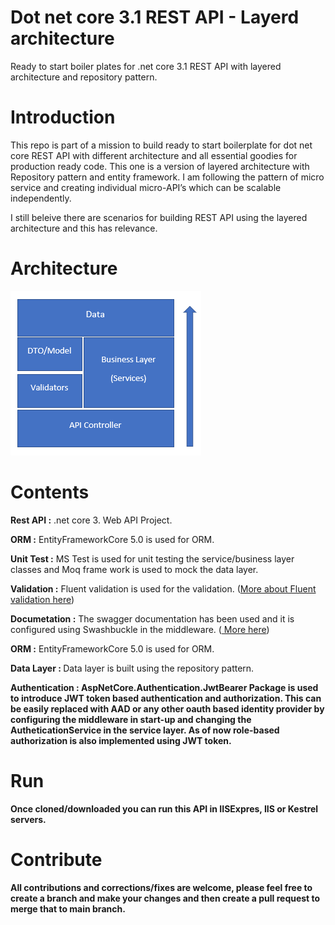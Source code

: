 # Dot net core 3.1 REST API - Layerd architecture

Ready to start boiler plates for .net core 3.1 REST API with layered architecture and repository pattern.

# Introduction

This repo is part of a mission to build ready to start boilerplate for dot net core REST API with different architecture and all essential goodies for production ready code.
This one is a version of layered architecture with Repository pattern and entity framework. I am following the pattern of micro service and creating individual micro-API’s which can be scalable independently.

I still beleive there are scenarios for building REST API using the layered architecture and this has relevance. 

# Architecture

![alt text](https://github.com/nithuan141/dotnetcore-api-layered/blob/main/architecture.PNG)

# Contents

<strong>Rest API :</strong> .net core 3. Web API Project.

<strong>ORM :</strong> EntityFrameworkCore 5.0 is used for ORM.

<strong>Unit Test :</strong> MS Test is used for unit testing the service/business layer classes and Moq frame work is used to mock the data layer.

<strong>Validation :</strong> Fluent validation is used for the validation. (<a href="https://docs.fluentvalidation.net/en/latest/aspnet.html">More about Fluent validation here</a>)

<strong>Documetation :</strong> The swagger documentation has been used and it is configured using Swashbuckle in the middleware. (<a href="https://www.c-sharpcorner.com/article/swagger-integration-with-webapi-2-in-mvc/#:~:text=Swashbuckle/Swagger%20is%20simple%20and%20powerful%20representation%20of%20any,other%20third%20party%20testing%20tool%20(Postman,%20Fiddler%20etc"> More here</a>)

<strong>ORM :</strong> EntityFrameworkCore 5.0 is used for ORM.

<strong>Data Layer : </strong> Data layer is built using the repository pattern.

<strong>Authentication : </string> AspNetCore.Authentication.JwtBearer Package is used to introduce JWT token based authentication and authorization. This can be easily replaced with AAD or any other oauth based identity provider by configuring the middleware in start-up and changing the AutheticationService in the service layer. As of now role-based authorization is also implemented using JWT  token.

# Run

Once cloned/downloaded you can run this API in IISExpres, IIS or Kestrel servers.

# Contribute

All contributions and corrections/fixes are welcome, please feel free to create a branch and make your changes and then create a pull request to merge that to main branch.
